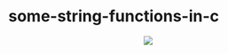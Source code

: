 # some-string-functions-in-c
<!--I tried to cover some string functions here. Hope it would help -->


<p align="center">
    <img src="https://readme-typing-svg.herokuapp.com?font=Fira+code&size=40&duration=2000&pause=1000&color=209F9D&width=1000&height=100&lines=Hello+there!👋;There+are+a+lot+of+libraries+in💻.....;C+programming;And+also...;There+are+some+built+in....;Functions;Which+just+helps+us+to+do+the+codes🤔+;MUCH+EASIER!!🤩+;Hope+this+repository+will+help;Cheers!🍻&center=true"></a>
</p>
